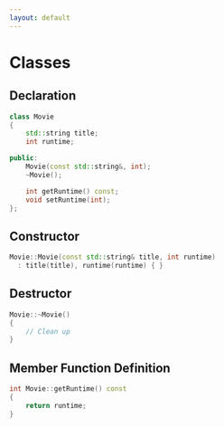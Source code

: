 ```yaml
---
layout: default
---
```

# Classes

## Declaration

```cpp
class Movie
{
    std::string title;
    int runtime;

public:
    Movie(const std::string&, int);
    ~Movie();

    int getRuntime() const;
    void setRuntime(int);
};
```

## Constructor

```cpp
Movie::Movie(const std::string& title, int runtime)
  : title(title), runtime(runtime) { }
```

## Destructor

```cpp
Movie::~Movie()
{
    // Clean up
}
```

## Member Function Definition

```cpp
int Movie::getRuntime() const
{
    return runtime;
}
```
